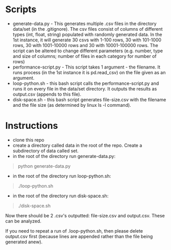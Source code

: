 # Scripts
- generate-data.py - This generates multiple .csv files in the directory data/set (in the .gitignore).  The csv files consist of columns of different types (int, float, string) populated with randomly generated data.  In the 1st instance, it will generate 30 csvs with 1-100 rows, 30 with 101-1000 rows, 30 with 1001-10000 rows and 30 with 10001-100000 rows.  The script can be altered to change different parameters (e.g. number, type and size of columns; number of files in each category for number of rows)
- performance-script.py - This script takes 1 argument - the filename.  It runs process (in the 1st instance it is pd.read_csv) on the file given as an argument.
- loop-python.sh - this bash script calls the performance-script.py and runs it on every file in the data/set directory.  It outputs the results as output.csv (appends to this file).
- disk-space.sh - this bash script generates file-size.csv with the filename and the file size (as determined by linux ls -l command).

# Instructions
- clone this repo
- create a directory called data in the root of the repo.  Create a subdirectory of data called set.
- in the root of the directory run generate-data.py:
> python generate-data.py
- in the root of the directory run loop-python.sh:
> ./loop-python.sh
- in the root of the directory run disk-space.sh:
> ./disk-space.sh

Now there should be 2 .csv's outputted: file-size.csv and output.csv.  These can be analyzed.

If you need to repeat a run of .loop-python.sh, then please delete output.csv first (because lines are appended rather than the file being generated anew).  
